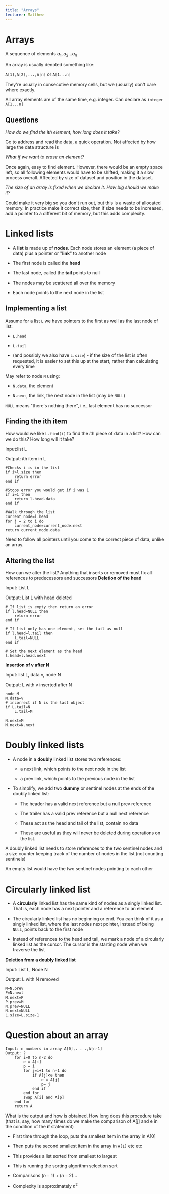 ```yaml
---
title: "Arrays"
lecturer: Matthew
---
```


# Arrays

<Definition name="Array">A sequence of elements $a_1, a_2 ... a_n$</Definition>

An array is usually denoted something like:

`A[1],A[2],...,A[n]` or `A[1...n]`

They're usually in consecutive memory cells, but we (usually) don't care
where exactly.

All array elements are of the same time, e.g. integer. Can declare as
`integer A[1...n]`

## Questions

_How do we find the ith element, how long does it take?_

Go to address and read the data, a quick operation. Not affected by how
large the data structure is

_What if we want to erase an element?_

Once again, easy to find element. However, there would be an empty space
left, so all following elements would have to be shifted, making it a
slow process overall. Affected by size of dataset and position in the
dataset.

_The size of an array is fixed when we declare it. How big should we
make it?_

Could make it very big so you don't run out, but this is a waste of
allocated memory. In practice make it correct size, then if size needs
to be increased, add a pointer to a different bit of memory, but this
adds complexity.

# Linked lists

-   A **list** is made up of **nodes**. Each node stores an element (a
    piece of data) plus a pointer or "**link**" to another node

-   The first node is called the **head**

-   The last node, called the **tail** points to null

-   The nodes may be scattered all over the memory

-   Each node points to the next node in the list

## Implementing a list

Assume for a list `L` we have pointers to the first as well as the last
node of list:

-   `L.head`

-   `L.tail`

-   (and possibly we also have `L.size`) - if the size of the list is
    often requested, it is easier to set this up at the start, rather
    than calculating every time

May refer to node `N` using:

-   `N.data`, the element

-   `N.next`, the link, the next node in the list (may be `NULL`)

`NULL` means "there's nothing there", i.e., last element has no
successor

## Finding the ith item

How would we like `L.find(i)` to find the *i*th piece of data in a list?
How can we do this? How long will it take?

Input:list L

Output: *i*th item in L

```
#Checks i is in the list
if i>l.size then
    return error
end if

#Stops error you would get if i was 1
if i=1 then
    return l.head.data
end if

#Walk through the list
current_node=l.head
for j = 2 to i do
    current_node=current_node.next
return current_node.data
```

Need to follow all pointers until you come to the correct piece of data,
unlike an array.

## Altering the list

How can we alter the list? Anything that inserts or removed must fix all
references to predecessors and successors
**Deletion of the head**

Input: List L

Output: List L with head deleted

```
# If list is empty then return an error
if l.head=NULL then
    return error
end if

# If list only has one element, set the tail as null
if l.head=l.tail then
    l.tail=NULL
end if

# Set the next element as the head
l.head=l.head.next
```

**Insertion of v after N**

Input: list L, data v, node N

Output: L with v inserted after N

```
node M
M.data=v
# incorrect if N is the last object
if L.tail=N
    L.tail=M

N.next=M
M.next=N.next
```

# Doubly linked lists

-   A node in a **doubly** linked list stores two references:

    -   a next link, which points to the next node in the list

    -   a prev link, which points to the previous node in the list

-   To simplify, we add two **dummy** or sentinel nodes at the ends of
    the doubly linked list:

    -   The header has a valid next reference but a null prev reference

    -   The trailer has a valid prev reference but a null next reference

    -   These act as the head and tail of the list, contain no data

    -   These are useful as they will never be deleted during operations
        on the list.

A doubly linked list needs to store references to the two sentinel nodes
and a size counter keeping track of the number of nodes in the list (not
counting sentinels)

An empty list would have the two sentinel nodes pointing to each other

# Circularly linked list

-   A **circularly** linked list has the same kind of nodes as a singly
    linked list. That is, each node has a next pointer and a reference
    to an element

-   The circularly linked list has no beginning or end. You can think of
    it as a singly linked list, where the last nodes next pointer,
    instead of being `NULL`, points back to the first node

-   Instead of references to the head and tail, we mark a node of a
    circularly linked list as the cursor. The cursor is the starting
    node when we traverse the list

**Deletion from a doubly linked list**

Input: List L, Node N

Output: L with N removed

```
M=N.prev
P=N.next
M.next=P
P.prev=M
N.prev=NULL
N.next=NULL
L.size=L.size-1
```

# Question about an array

```
Input: n numbers in array A[0],. . .,A[n-1]
Output: ?
    for i=0 to n-2 do
        e = A[i]
        p = i
        for j=i+1 to n-1 do
            if A[j]<e then
                e = A[j]
                p= j
            end if
        end for
        swap A[i] and A[p]
    end for
    return A
```

What is the output and how is obtained. How long does this procedure
take (that is, say, how many times do we make the comparison of A\[j\]
and e in the condition of the **if** statement)

-   First time through the loop, puts the smallest item in the array in
    A\[0\]

-   Then puts the second smallest item in the array in `A[1]` etc etc

-   This provides a list sorted from smallest to largest

-   This is running the sorting algorithm selection sort

-   Comparisons $(n-1)+(n-2)...$

-   Complexity is approximately $n^2$

